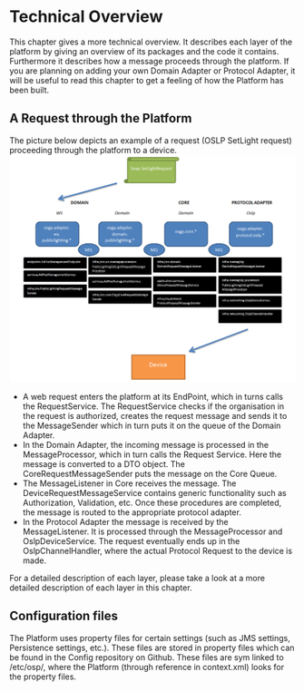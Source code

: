 <!--
SPDX-FileCopyrightText: Contributors to the GXF project

SPDX-License-Identifier: Apache-2.0
-->

# Technical Overview

This chapter gives a more technical overview. It describes each layer of the platform by giving an overview of its packages and the code it contains. Furthermore it describes how a message proceeds through the platform. If you are planning on adding your own Domain Adapter or Protocol Adapter, it will be useful to read this chapter to get a feeling of how the Platform has been built.

## A Request through the Platform

The picture below depicts an example of a request \(OSLP SetLight request\) proceeding through the platform to a device. ![alt text](../../.gitbook/assets/OsgpSetLightFlow.PNG)

* A web request enters the platform at its EndPoint, which in turns calls the RequestService. The RequestService checks if the organisation in the request is authorized, creates the request message and sends it to the MessageSender which in turn puts it on the queue of the Domain Adapter.
* In the Domain Adapter, the incoming message is processed in the MessageProcessor, which in turn calls the Request Service. Here the message is converted to a DTO object. The CoreRequestMessageSender puts the message on the Core Queue.
* The MessageListener in Core receives the message. The DeviceRequestMessageService contains generic functionality such as Authorization, Validation, etc. Once these procedures are completed, the message is routed to the appropriate protocol adapter.
* In the Protocol Adapter the message is received by the MessageListener. It is processed through the MessageProcessor and OslpDeviceService. The request eventually ends up in the OslpChannelHandler, where the actual Protocol Request to the device is made.

For a detailed description of each layer, please take a look at a more detailed description of each layer in this chapter.

## Configuration files

The Platform uses property files for certain settings \(such as JMS settings, Persistence settings, etc.\). These files are stored in property files which can be found in the Config repository on Github. These files are sym linked to /etc/osp/, where the Platform \(through reference in context.xml\) looks for the property files.


